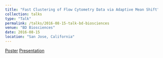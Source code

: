 ```yaml
---
title: "Fast Clustering of Flow Cytometry Data via Adaptive Mean Shift"
collection: talks
type: "Talk"
permalink: /talks/2016-08-15-talk-bd-biosciences
venue: "BD Biosciences"
date: 2016-08-15
location: "San Jose, California"
---
```


[Poster](http://schrilax.github.io/files/BD_Fast_Adaptive_Mean_Shift.pdf)
[Presentation](http://schrilax.github.io/files/Parallel_FAMS.pdf)